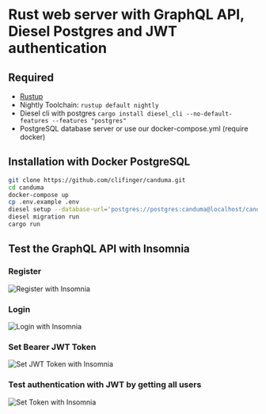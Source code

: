 # Rust web server with GraphQL API, Diesel Postgres and JWT authentication

## Required
* [Rustup](https://rustup.rs/)
* Nightly Toolchain: `rustup default nightly`
* Diesel cli with postgres `cargo install diesel_cli --no-default-features --features "postgres"`
* PostgreSQL database server or use our docker-compose.yml (require docker)

## Installation with Docker PostgreSQL
```sh
git clone https://github.com/clifinger/canduma.git
cd canduma
docker-compose up
cp .env.example .env
diesel setup --database-url='postgres://postgres:canduma@localhost/canduma'
diesel migration run
cargo run
```
## Test the GraphQL API with Insomnia
### Register
![Register with Insomnia](https://github.com/clifinger/canduma/blob/master/docs/images/insomnia-register.png?raw=true)

### Login
![Login with Insomnia](https://github.com/clifinger/canduma/blob/master/docs/images/insomnia-login.png?raw=true)

### Set Bearer JWT Token
![Set JWT Token with Insomnia](https://github.com/clifinger/canduma/blob/master/docs/images/insomnia-set-bearer.png?raw=true)

### Test authentication with JWT by getting all users
![Set Token with Insomnia](https://github.com/clifinger/canduma/blob/master/docs/images/insomnia-test-jwt-by-get-members.png?raw=true)

